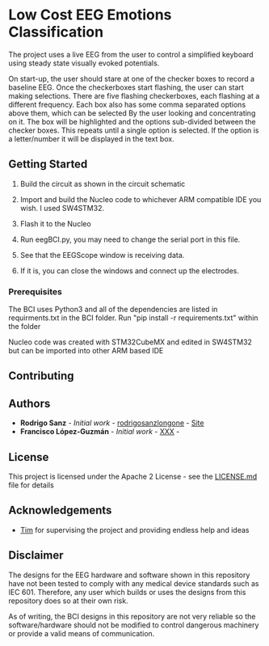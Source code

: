 
# Low Cost EEG Emotions Classification

The project uses a live EEG from the user to control a simplified keyboard using steady state visually evoked potentials.

On start-up, the user should stare at one of the checker boxes to record a baseline EEG. Once the checkerboxes start flashing, the user can start making selections. There are five flashing checkerboxes, each flashing at a different frequency. Each box also has some comma separated options above them, which can be selected
By the user looking and concentrating on it. The box will be highlighted and the options sub-divided between the checker boxes. This repeats until a single option is selected. If the option is a letter/number it will be displayed in the text box.

## Getting Started

1. Build the circuit as shown in the circuit schematic
2. Import and build the Nucleo code to whichever ARM compatible IDE you wish. I used SW4STM32.
3. Flash it to the Nucleo

1. Run eegBCI.py, you may need to change the serial port in this file.
2. See that the EEGScope window is receiving data. 
3. If it is, you can close the windows and connect up the electrodes.


### Prerequisites

The BCI uses Python3 and all of the dependencies are listed in requirments.txt in the BCI folder. 
Run "pip install -r requirements.txt" within the folder

Nucleo code was created with STM32CubeMX and edited in SW4STM32 but can be imported into other ARM based IDE

## Contributing

## Authors

* **Rodrigo Sanz** - *Initial work* - [rodrigosanzlongone](https://github.com/rodrigosanzlongone) - [Site](https://rodrigosanz.com/)
* **Francisco López-Guzmán** - *Initial work* - [XXX](https://github.com/) - 

## License

This project is licensed under the Apache 2 License - see the [LICENSE.md](LICENSE.md) file for details

## Acknowledgements

* [Tim](https:///) for supervising the project and providing endless help and ideas

## Disclaimer
The designs for the EEG hardware and software shown in this repository have not been tested to comply with any medical device standards such as IEC 601. Therefore, any user which builds or uses the designs from this repository does so at their own risk. 

As of writing, the BCI designs in this repository are not very reliable so the software/hardware should not be modified to control dangerous machinery or provide a valid means of communication.
